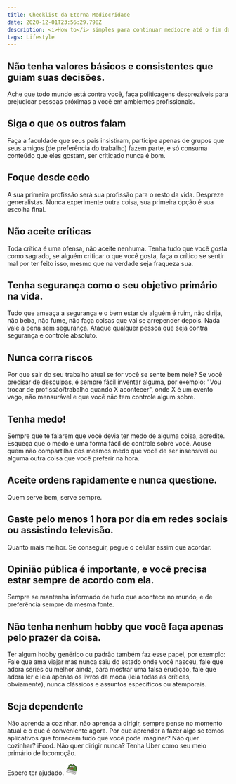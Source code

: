 ```yaml
---
title: Checklist da Eterna Mediocridade
date: 2020-12-01T23:56:29.798Z
description: <i>How to</i> simples para continuar medíocre até o fim da vida
tags: Lifestyle
---
```


## Não tenha valores básicos e consistentes que guiam suas decisões.

Ache que todo mundo está contra você, faça politicagens desprezíveis para prejudicar pessoas próximas a você em ambientes profissionais.

## Siga o que os outros falam

Faça a faculdade que seus pais insistiram, participe apenas de grupos que seus amigos (de preferência do trabalho) fazem parte, e só consuma conteúdo que eles gostam, ser criticado nunca é bom.

## Foque desde cedo

A sua primeira profissão será sua profissão para o resto da vida. Despreze generalistas. Nunca experimente outra coisa, sua primeira opção é sua escolha final.

## Não aceite críticas

Toda crítica é uma ofensa, não aceite nenhuma. Tenha tudo que você gosta como sagrado, se alguém criticar o que você gosta, faça o crítico se sentir mal por ter feito isso, mesmo que na verdade seja fraqueza sua.

## Tenha segurança como o seu objetivo primário na vida.

Tudo que ameaça a segurança e o bem estar de alguém é ruim, não dirija, não beba, não fume, não faça coisas que vai se arrepender depois. Nada vale a pena sem segurança. Ataque qualquer pessoa que seja contra segurança e controle absoluto.

## Nunca corra riscos

Por que sair do seu trabalho atual se for você se sente bem nele? Se você precisar de desculpas, é sempre fácil inventar alguma, por exemplo: "Vou trocar de profissão/trabalho quando X acontecer", onde X é um evento vago, não mensurável e que você não tem controle algum sobre.

## Tenha medo!

Sempre que te falarem que você devia ter medo de alguma coisa, acredite. Esqueça que o medo é uma forma fácil de controle sobre você. Acuse quem não compartilha dos mesmos medo que você de ser insensível ou alguma outra coisa que você preferir na hora.
## Aceite ordens rapidamente e nunca questione.

Quem serve bem, serve sempre.

## Gaste pelo menos 1 hora por dia em redes sociais ou assistindo televisão.

Quanto mais melhor. Se conseguir, pegue o celular assim que acordar.

## Opinião pública é importante, e você precisa estar sempre de acordo com ela.

Sempre se mantenha informado de tudo que acontece no mundo, e de preferência sempre da mesma fonte.

## Não tenha nenhum hobby que você faça apenas pelo prazer da coisa.

Ter algum hobby genérico ou padrão também faz esse papel, por exemplo: Fale que ama viajar mas nunca saiu do estado onde você nasceu, fale que adora séries ou melhor ainda, para mostrar uma falsa erudição, fale que adora ler e leia apenas os livros da moda (leia todas as críticas, obviamente), nunca clássicos e assuntos específicos ou atemporais.

## Seja dependente

Não aprenda a cozinhar, não aprenda a dirigir, sempre pense no momento atual e o que é conveniente agora. Por que aprender a fazer algo se temos aplicativos que fornecem tudo que você pode imaginar? Não quer cozinhar? iFood. Não quer dirigir nunca? Tenha Uber como seu meio primário de locomoção.

Espero ter ajudado. ![peepo_leave](./peepo.gif)